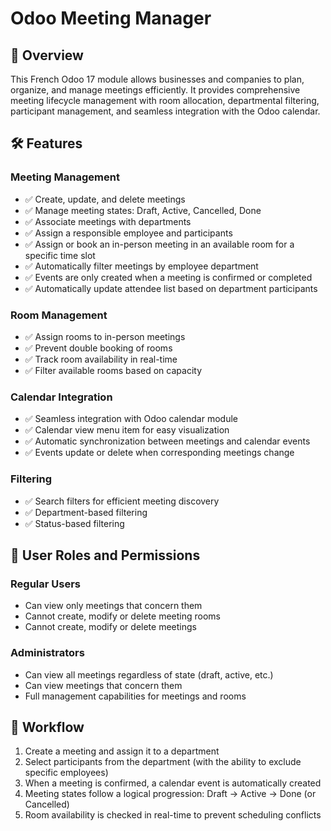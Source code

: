 # Odoo Meeting Manager

## 📌 Overview
This French Odoo 17 module allows businesses and companies to plan, organize, and manage meetings efficiently. It provides comprehensive meeting lifecycle management with room allocation, departmental filtering, participant management, and seamless integration with the Odoo calendar.

## 🛠️ Features

### Meeting Management
- ✅ Create, update, and delete meetings
- ✅ Manage meeting states: Draft, Active, Cancelled, Done
- ✅ Associate meetings with departments
- ✅ Assign a responsible employee and participants
- ✅ Assign or book an in-person meeting in an available room for a specific time slot
- ✅ Automatically filter meetings by employee department
- ✅ Events are only created when a meeting is confirmed or completed
- ✅ Automatically update attendee list based on department participants

### Room Management
- ✅ Assign rooms to in-person meetings
- ✅ Prevent double booking of rooms
- ✅ Track room availability in real-time
- ✅ Filter available rooms based on capacity

### Calendar Integration
- ✅ Seamless integration with Odoo calendar module
- ✅ Calendar view menu item for easy visualization
- ✅ Automatic synchronization between meetings and calendar events
- ✅ Events update or delete when corresponding meetings change

### Filtering
- ✅ Search filters for efficient meeting discovery
- ✅ Department-based filtering
- ✅ Status-based filtering

## 👥 User Roles and Permissions

### Regular Users
- Can view only meetings that concern them
- Cannot create, modify or delete meeting rooms
- Cannot create, modify or delete meetings

### Administrators
- Can view all meetings regardless of state (draft, active, etc.)
- Can view meetings that concern them
- Full management capabilities for meetings and rooms

## 🔄 Workflow
1. Create a meeting and assign it to a department
2. Select participants from the department (with the ability to exclude specific employees)
3. When a meeting is confirmed, a calendar event is automatically created
4. Meeting states follow a logical progression: Draft → Active → Done (or Cancelled)
5. Room availability is checked in real-time to prevent scheduling conflicts
